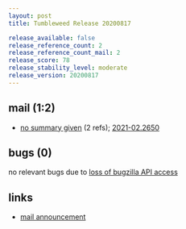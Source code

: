 ```yaml
---
layout: post
title: Tumbleweed Release 20200817

release_available: false
release_reference_count: 2
release_reference_count_mail: 2
release_score: 78
release_stability_level: moderate
release_version: 20200817
---
```


## mail (1:2)

- [no summary given](https://github.com/boombatower/tumbleweed-review/issues/10) (2 refs); [2021-02.2650](https://github.com/boombatower/tumbleweed-review/issues/10)

## bugs (0)

<!--more-->

no relevant bugs due to [loss of bugzilla API access](https://bugzilla.opensuse.org/show_bug.cgi?id=1157722)



## links

- [mail announcement](https://github.com/boombatower/tumbleweed-review/issues/10)
